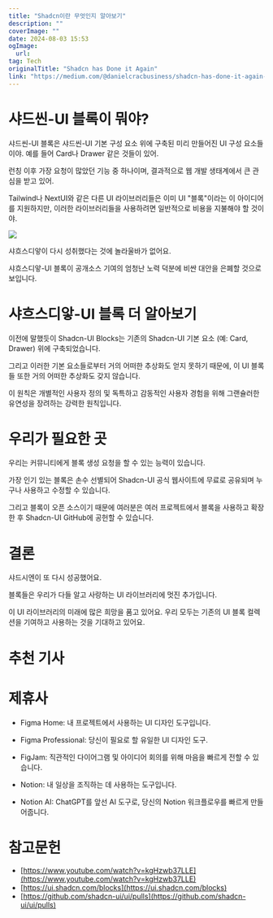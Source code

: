```yaml
---
title: "Shadcn이란 무엇인지 알아보기"
description: ""
coverImage: ""
date: 2024-08-03 15:53
ogImage: 
  url: 
tag: Tech
originalTitle: "Shadcn has Done it Again"
link: "https://medium.com/@danielcracbusiness/shadcn-has-done-it-again-cad209b16181"
---
```




# 샤드씬-UI 블록이 뭐야?

샤드씬-UI 블록은 샤드씬-UI 기본 구성 요소 위에 구축된 미리 만들어진 UI 구성 요소들이야. 예를 들어 Card나 Drawer 같은 것들이 있어.

런칭 이후 가장 요청이 많았던 기능 중 하나이며, 결과적으로 웹 개발 생태계에서 큰 관심을 받고 있어.

Tailwind나 NextUI와 같은 다른 UI 라이브러리들은 이미 UI "블록"이라는 이 아이디어를 지원하지만, 이러한 라이브러리들을 사용하려면 일반적으로 비용을 지불해야 할 것이야.

<div class="content-ad"></div>

<img src="/assets/img/ShadcnhasDoneitAgain_0.png" />

샤흐스디앟이 다시 성취했다는 것에 놀라울바가 없어요.

샤흐스디앟-UI 블록이 공개소스 기여의 엄청난 노력 덕분에 비싼 대안을 은폐할 것으로 보입니다.

# 샤흐스디앟-UI 블록 더 알아보기

<div class="content-ad"></div>

이전에 말했듯이 Shadcn-UI Blocks는 기존의 Shadcn-UI 기본 요소 (예: Card, Drawer) 위에 구축되었습니다.

그리고 이러한 기본 요소들로부터 거의 어떠한 추상화도 얻지 못하기 때문에, 이 UI 블록들 또한 거의 어떠한 추상화도 갖지 않습니다.

이 원칙은 개별적인 사용자 정의 및 독특하고 감동적인 사용자 경험을 위해 그랜슐러한 유연성을 장려하는 강력한 원칙입니다.

# 우리가 필요한 곳

<div class="content-ad"></div>

우리는 커뮤니티에게 블록 생성 요청을 할 수 있는 능력이 있습니다.

가장 인기 있는 블록은 손수 선별되어 Shadcn-UI 공식 웹사이트에 무료로 공유되며 누구나 사용하고 수정할 수 있습니다.

그리고 블록이 오픈 소스이기 때문에 여러분은 여러 프로젝트에서 블록을 사용하고 확장한 후 Shadcn-UI GitHub에 공헌할 수 있습니다.

# 결론

<div class="content-ad"></div>

샤드시엔이 또 다시 성공했어요.

블록들은 우리가 다들 알고 사랑하는 UI 라이브러리에 멋진 추가입니다.

이 UI 라이브러리의 미래에 많은 희망을 품고 있어요. 우리 모두는 기존의 UI 블록 컬렉션을 기여하고 사용하는 것을 기대하고 있어요.

# 추천 기사

<div class="content-ad"></div>

# 제휴사

- Figma Home: 내 프로젝트에서 사용하는 UI 디자인 도구입니다.
- Figma Professional: 당신이 필요로 할 유일한 UI 디자인 도구.
- FigJam: 직관적인 다이어그램 및 아이디어 회의를 위해 마음을 빠르게 전할 수 있습니다.

- Notion: 내 일상을 조직하는 데 사용하는 도구입니다.
- Notion AI: ChatGPT를 앞선 AI 도구로, 당신의 Notion 워크플로우를 빠르게 만들어줍니다.

# 참고문헌

<div class="content-ad"></div>

- [https://www.youtube.com/watch?v=kgHzwb37LLE](https://www.youtube.com/watch?v=kgHzwb37LLE)
- [https://ui.shadcn.com/blocks](https://ui.shadcn.com/blocks)
- [https://github.com/shadcn-ui/ui/pulls](https://github.com/shadcn-ui/ui/pulls)

